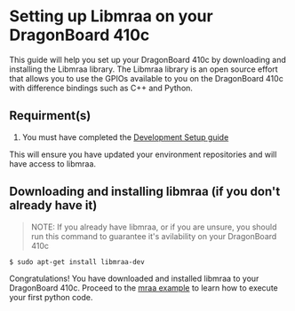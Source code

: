 # Setting up Libmraa on your DragonBoard 410c

This guide will help you set up your DragonBoard 410c by downloading and installing the Libmraa library. The Libmraa library is an open source effort that allows you to use the GPIOs available to you on the DragonBoard 410c with difference bindings such as C++ and Python.

## Requirment(s)

1. You must have completed the [Development Setup guide](dev-env-setup)

This will ensure you have updated your environment repositories and will have access to libmraa.

## Downloading and installing libmraa (if you don't already have it)

> NOTE: If you already have libmraa, or if you are unsure, you should run this command to guarantee it's avilability on your DragonBoard 410c

`$ sudo apt-get install libmraa-dev`

Congratulations! You have downloaded and installed libmraa to your DragonBoard 410c. Proceed to the [mraa example](mraa-python-example1) to learn how to execute your first python code.